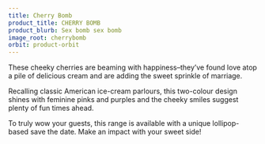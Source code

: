 ```yaml
---
title: Cherry Bomb
product_title: CHERRY BOMB
product_blurb: Sex bomb sex bomb
image_root: cherrybomb
orbit: product-orbit
---
```


These cheeky cherries are beaming with happiness&ndash;they’ve found love atop a pile of delicious cream and are adding the sweet sprinkle of marriage.

Recalling classic American ice-cream parlours, this two-colour design shines with feminine pinks and purples and the cheeky smiles suggest plenty of fun times ahead.

To truly wow your guests, this range is available with a unique lollipop-based save the date. Make an impact with your sweet side!
